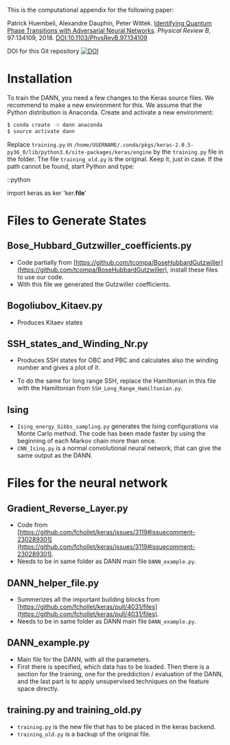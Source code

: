 This is the computational appendix for the following paper:

Patrick Huembeli, Alexandre Dauphin, Peter Wittek. [Identifying Quantum Phase Transitions with Adversarial Neural Networks](https://arxiv.org/abs/1710.08382). *Physical Review B*, 97:134109, 2018. [DOI:10.1103/PhysRevB.97.134109](https://doi.org/10.1103/PhysRevB.97.134109)

DOI for this Git repository 
[![DOI](https://zenodo.org/badge/105749405.svg)](https://zenodo.org/badge/latestdoi/105749405)

# Installation

To train the DANN, you need a few changes to the Keras source files.
We recommend to make a new environment for this. We assume that the Python distribution is Anaconda. Create and activate a new environment:

```bash
$ conda create -n dann anaconda
$ source activate dann
```
Replace `training.py` in `/home/USERNAME/.conda/pkgs/keras-2.0.5-py36_0/lib/python3.6/site-packages/keras/engine`
by the `training.py` file in the folder. The file `training_old.py` is the original. Keep it, just in case.
If the path cannot be found, start Python and type:

::python

  import keras as ker
	'ker.__file__'

# Files to Generate States

## Bose_Hubbard_Gutzwiller_coefficients.py

- Code partially from [https://github.com/tcompa/BoseHubbardGutzwiller](https://github.com/tcompa/BoseHubbardGutzwiller), install these files to use our code.
- With this file we generated the Gutzwiller coefficients.

## Bogoliubov_Kitaev.py
- Produces Kitaev states

## SSH_states_and_Winding_Nr.py
- Produces SSH states for OBC and PBC and calculates
also the winding number and gives a plot of it.

- To do the same for long range SSH, replace the
Hamiltonian in this file with the Hamiltonian from
`SSH_Long_Range_Hamiltonian.py`.

## Ising

- `Ising_energy_Gibbs_sampling.py` generates the Ising configurations via Monte Carlo method.
  The code has been made faster by using the beginning of each Markov chain more than once.
- `CNN_Ising.py` is a normal convolutional neural network, that can give the same output as the DANN.

# Files for the neural network

## Gradient_Reverse_Layer.py
- Code from [https://github.com/fchollet/keras/issues/3119#issuecomment-230289301](https://github.com/fchollet/keras/issues/3119#issuecomment-230289301).
- Needs to be in same folder as DANN main file `DANN_example.py`.

## DANN_helper_file.py
 - Summerizes all the important building blocks from [https://github.com/fchollet/keras/pull/4031/files](https://github.com/fchollet/keras/pull/4031/files).
 - Needs to be in same folder as DANN main file `DANN_example.py`.

## DANN_example.py
- Main file for the DANN, with all the parameters.
- First there is specified, which data has to be loaded.
Then there is a section for the training, one for the preddiction / evaluation of the DANN, and the last part is to apply unsupervised techniques on the feature space directly.


## training.py and training_old.py

- `training.py` is the new file that has to be placed in the keras backend.
- `training_old.py` is a backup of the original file.
